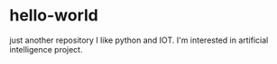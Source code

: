 # hello-world
just another repository
I like python and IOT.
I'm interested in artificial intelligence project.
